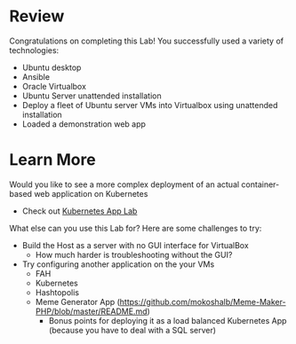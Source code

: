 # Review
Congratulations on completing this Lab! You successfully used a variety of technologies:
- Ubuntu desktop
- Ansible
- Oracle Virtualbox
- Ubuntu Server unattended installation
- Deploy a fleet of Ubuntu server VMs into Virtualbox using unattended installation
- Loaded a demonstration web app

# Learn More
Would you like to see a more complex deployment of an actual container-based web application on Kubernetes
- Check out [Kubernetes App Lab](/Kubernetes_App_Lab/README.md)

What else can you use this Lab for? Here are some challenges to try:
- Build the Host as a server with no GUI interface for VirtualBox
  - How much harder is troubleshooting without the GUI?
- Try configuring another application on the your VMs
  - FAH
  - Kubernetes
  - Hashtopolis
  - Meme Generator App (https://github.com/mokoshalb/Meme-Maker-PHP/blob/master/README.md)
    - Bonus points for deploying it as a load balanced Kubernetes App (because you have to deal with a SQL server)
